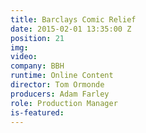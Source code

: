 ```yaml
---
title: Barclays Comic Relief
date: 2015-02-01 13:35:00 Z
position: 21
img: 
video: 
company: BBH
runtime: Online Content
director: Tom Ormonde
producers: Adam Farley
role: Production Manager
is-featured: 
---
```


